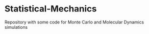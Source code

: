 # Statistical-Mechanics
Repository with some code for Monte Carlo and Molecular Dynamics simulations
